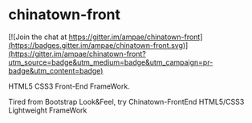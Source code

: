 # chinatown-front

[![Join the chat at https://gitter.im/ampae/chinatown-front](https://badges.gitter.im/ampae/chinatown-front.svg)](https://gitter.im/ampae/chinatown-front?utm_source=badge&utm_medium=badge&utm_campaign=pr-badge&utm_content=badge)

HTML5 CSS3 Front-End FrameWork.

Tired from Bootstrap Look&Feel, try Chinatown-FrontEnd HTML5/CSS3 Lightweight FrameWork
